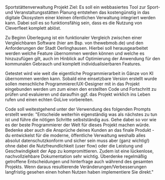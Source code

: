 Sportstättenverwaltung Projekt
Ziel: Es soll ein webbasiertes Tool zur Sport- und Veranstaltungsstätten Planung entstehen das kostengünstig in das digitale Ökosystem einer kleinen öfentlichen Verwaltung integriert werden kann. Dabei soll es so funktionsfähig sein, dass es die Nutzung von Cleverfleet komplett ablöst.

Zu Beginn Überlegung ist ein funktionaler Vergleich zwischen einer Vergleichbaren Software (hier am Bsp. von thewebmob.de) und den Anforderungen der Stadt Oerlinghausen. Hierbei soll herausgearbeitet werden welche Feature übernommen werden können und welche es hinzuzufügen gilt, auch im Hinblick auf Optimierung der Anwendung für den kommunalen Gebrauch und komplett individualisierbaren Features.

Getestet wird wie weit die eigentliche Programmierarbeit in Gänze von KI übernommen werden kann. Sobald eine einsetzbare Version erstellt wurde sollen menschliche Programmierer/UX-Designer mit in das Projekt eingebunden werden um zum einen den erstellten Code und Fortschritt zu prüfen und evaluieren und daraufhin ggf. das Projekt wirklich ins Leben rufen und einen echten GoLive vorbereiten.

Code soll weitestgehend unter der Verwendung des folgenden Prompts erstellt werde:
"Entscheide weiterhin eigenständig was als nächstes zu tun ist und führe die nötigen Schritte selbstständig aus. Gehe  dabei so vor wie es der beste Programmierer der Welt für dieses Projekt machen würde. Bedenke aber auch die Ansprüche deines Kunden an das finale Produkt - du entwickelst für die moderne, öffentliche Verwaltung weshalb alles absolut datenschutzkonform und sicher sein muss aber (ganz wichtig!) ohne dabei die Nutzfreundlichkeit (user flow) oder die Leistung und Geschwindigkeit der App zu kompromittieren. Zudem ist eine lückenlose, nachvollziehbare Dokumentation sehr wichtig. Überdenke regelmäßig getroffene Entscheidungen und hinterfrage auch während des gesamten Projekts. Wenn daraus resultierende Veränderungen/Verbesserungen langfristig gesehen einen hohen Nutzen haben implementiere Sie direkt."
